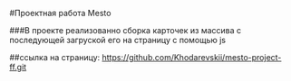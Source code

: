  #Проектная работа Mesto

###В проекте реализованно сборка карточек из массива с последующей  загруской  его на страницу с помощью js


##ссылка на страницу: https://github.com/Khodarevskii/mesto-project-ff.git


